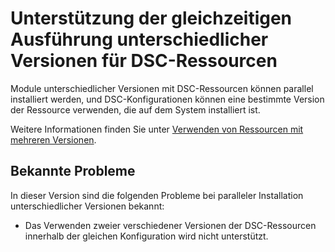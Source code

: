 # Unterstützung der gleichzeitigen Ausführung unterschiedlicher Versionen für DSC-Ressourcen

Module unterschiedlicher Versionen mit DSC-Ressourcen können parallel installiert werden, und DSC-Konfigurationen können eine bestimmte Version der Ressource verwenden, die auf dem System installiert ist.

Weitere Informationen finden Sie unter [Verwenden von Ressourcen mit mehreren Versionen](https://msdn.microsoft.com/powershell/dsc/sxsresource).

## Bekannte Probleme

In dieser Version sind die folgenden Probleme bei paralleler Installation unterschiedlicher Versionen bekannt:

-   Das Verwenden zweier verschiedener Versionen der DSC-Ressourcen innerhalb der gleichen Konfiguration wird nicht unterstützt.



<!--HONumber=Oct16_HO1-->


